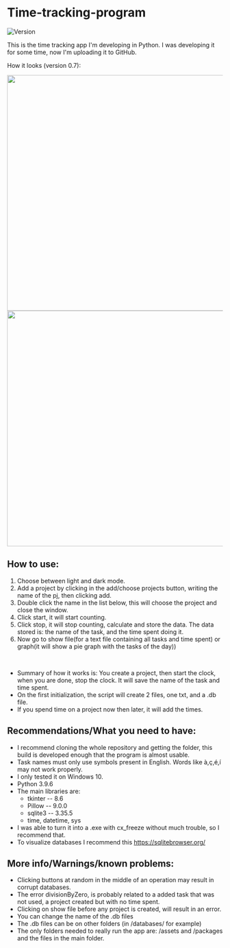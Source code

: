 # Time-tracking-program

![Version](https://img.shields.io/badge/Version-0.7-lightgrey)

This is the time tracking app I'm developing in Python. I was developing it for some time, now I'm uploading it to GitHub.

How it looks (version 0.7):

<img src=https://user-images.githubusercontent.com/95880348/163757358-de6633e9-30bb-4ab4-bc95-20ce9f005c02.PNG width="550">

<img src=https://user-images.githubusercontent.com/95880348/163757415-66d6465e-3c62-4397-b495-c324dfce5899.PNG width="550">


## How to use:
1. Choose between light and dark mode.
2. Add a project by clicking in the add/choose projects button, writing the name of the pj, then clicking add.
3. Double click the name in the list below, this will choose the project and close the window.
4. Click start, it will start counting.
5. Click stop, it will stop counting, calculate and store the data. The data stored is: the name of the task, and the time spent doing it.
6. Now go to show file(for a text file containing all tasks and time spent) or graph(it will show a pie graph with the tasks of the day))

<br />

- Summary of how it works is: You create a project, then start the clock, when you are done, stop the clock. It will save the name of the task and time spent.
- On the first initialization, the script will create 2 files, one txt, and a .db file.
- If you spend time on a project now then later, it will add the times.

## Recommendations/What you need to have:
- I recommend cloning the whole repository and getting the folder, this build is developed enough that the program is almost usable.
- Task names must only use symbols present in English. Words like à,ç,é,í may not work properly.
- I only tested it on Windows 10.
- Python 3.9.6
- The main libraries are:
  - tkinter -- 8.6
  - Pillow -- 9.0.0
  - sqlite3 -- 3.35.5
  - time, datetime, sys
- I was able to turn it into a .exe with cx_freeze without much trouble, so I recommend that.
- To visualize databases I recommend this https://sqlitebrowser.org/

## More info/Warnings/known problems:
- Clicking buttons at random in the middle of an operation may result in corrupt databases.
- The error divisionByZero, is probably related to a added task that was not used, a project created
but with no time spent.
- Clicking on show file before any project is created, will result in an error.
- You can change the name of the .db files
- The .db files can be on other folders (in /databases/ for example)
- The only folders needed to really run the app are: /assets and /packages and the files in the main folder.

